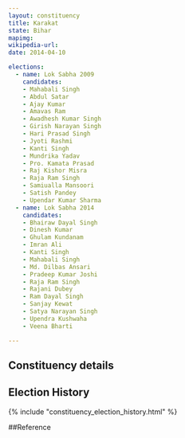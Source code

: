 ```yaml
---
layout: constituency
title: Karakat
state: Bihar
mapimg: 
wikipedia-url: 
date: 2014-04-10

elections: 
  - name: Lok Sabha 2009
    candidates: 
    - Mahabali Singh 
    - Abdul Satar 
    - Ajay Kumar 
    - Amavas Ram 
    - Awadhesh Kumar Singh 
    - Girish Narayan Singh 
    - Hari Prasad Singh 
    - Jyoti Rashmi 
    - Kanti Singh 
    - Mundrika Yadav 
    - Pro. Kamata Prasad 
    - Raj Kishor Misra 
    - Raja Ram Singh 
    - Samiualla Mansoori 
    - Satish Pandey 
    - Upendar Kumar Sharma  
  - name: Lok Sabha 2014
    candidates: 
    - Bhairaw Dayal Singh 
    - Dinesh Kumar 
    - Ghulam Kundanam 
    - Imran Ali 
    - Kanti Singh 
    - Mahabali Singh 
    - Md. Dilbas Ansari 
    - Pradeep Kumar Joshi 
    - Raja Ram Singh 
    - Rajani Dubey 
    - Ram Dayal Singh 
    - Sanjay Kewat 
    - Satya Narayan Singh 
    - Upendra Kushwaha 
    - Veena Bharti  

---
```


## Constituency details


## Election History
{% include "constituency_election_history.html" %}

##Reference
